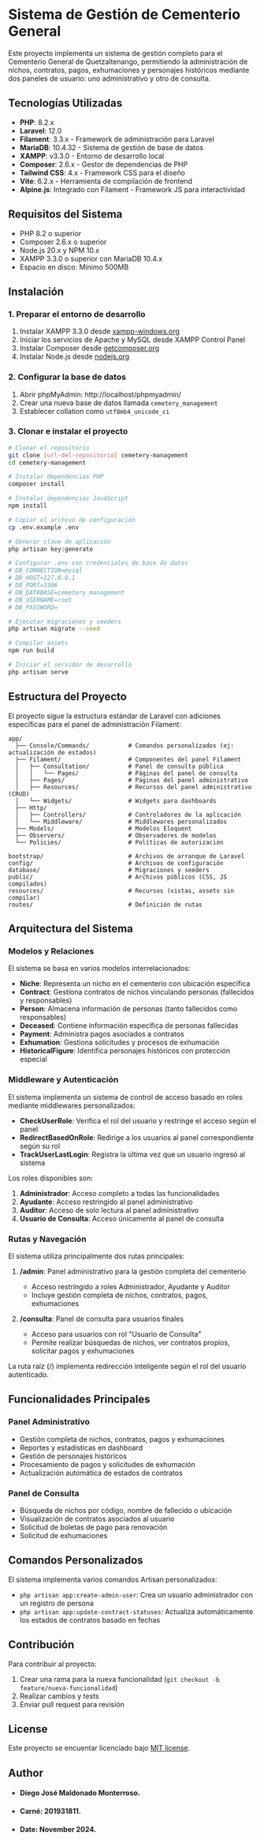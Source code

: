# Sistema de Gestión de Cementerio General

Este proyecto implementa un sistema de gestión completo para el Cementerio General de Quetzaltenango, permitiendo la administración de nichos, contratos, pagos, exhumaciones y personajes históricos mediante dos paneles de usuario: uno administrativo y otro de consulta.

## Tecnologías Utilizadas

-   **PHP**: 8.2.x
-   **Laravel**: 12.0
-   **Filament**: 3.3.x - Framework de administración para Laravel
-   **MariaDB**: 10.4.32 - Sistema de gestión de base de datos
-   **XAMPP**: v3.3.0 - Entorno de desarrollo local
-   **Composer**: 2.6.x - Gestor de dependencias de PHP
-   **Tailwind CSS**: 4.x - Framework CSS para el diseño
-   **Vite**: 6.2.x - Herramienta de compilación de frontend
-   **Alpine.js**: Integrado con Filament - Framework JS para interactividad

## Requisitos del Sistema

-   PHP 8.2 o superior
-   Composer 2.6.x o superior
-   Node.js 20.x y NPM 10.x
-   XAMPP 3.3.0 o superior con MariaDB 10.4.x
-   Espacio en disco: Mínimo 500MB

## Instalación

### 1. Preparar el entorno de desarrollo

1. Instalar XAMPP 3.3.0 desde [xampp-windows.org](https://www.apachefriends.org/download.html)
2. Iniciar los servicios de Apache y MySQL desde XAMPP Control Panel
3. Instalar Composer desde [getcomposer.org](https://getcomposer.org/download/)
4. Instalar Node.js desde [nodejs.org](https://nodejs.org/)

### 2. Configurar la base de datos

1. Abrir phpMyAdmin: http://localhost/phpmyadmin/
2. Crear una nueva base de datos llamada `cemetery_management`
3. Establecer collation como `utf8mb4_unicode_ci`

### 3. Clonar e instalar el proyecto

```bash
# Clonar el repositorio
git clone [url-del-repositorio] cemetery-management
cd cemetery-management

# Instalar dependencias PHP
composer install

# Instalar dependencias JavaScript
npm install

# Copiar el archivo de configuración
cp .env.example .env

# Generar clave de aplicación
php artisan key:generate

# Configurar .env con credenciales de base de datos
# DB_CONNECTION=mysql
# DB_HOST=127.0.0.1
# DB_PORT=3306
# DB_DATABASE=cemetery_management
# DB_USERNAME=root
# DB_PASSWORD=

# Ejecutar migraciones y seeders
php artisan migrate --seed

# Compilar assets
npm run build

# Iniciar el servidor de desarrollo
php artisan serve
```

## Estructura del Proyecto

El proyecto sigue la estructura estándar de Laravel con adiciones específicas para el panel de administración Filament:

```
app/
  ├── Console/Commands/           # Comandos personalizados (ej: actualización de estados)
  ├── Filament/                   # Componentes del panel Filament
  │   ├── Consultation/           # Panel de consulta pública
  │   │   └── Pages/              # Páginas del panel de consulta
  │   ├── Pages/                  # Páginas del panel administrativo
  │   ├── Resources/              # Recursos del panel administrativo (CRUD)
  │   └── Widgets/                # Widgets para dashboards
  ├── Http/
  │   ├── Controllers/            # Controladores de la aplicación
  │   └── Middleware/             # Middlewares personalizados
  ├── Models/                     # Modelos Eloquent
  ├── Observers/                  # Observadores de modelos
  └── Policies/                   # Políticas de autorización

bootstrap/                        # Archivos de arranque de Laravel
config/                           # Archivos de configuración
database/                         # Migraciones y seeders
public/                           # Archivos públicos (CSS, JS compilados)
resources/                        # Recursos (vistas, assets sin compilar)
routes/                           # Definición de rutas
```

## Arquitectura del Sistema

### Modelos y Relaciones

El sistema se basa en varios modelos interrelacionados:

-   **Niche**: Representa un nicho en el cementerio con ubicación específica
-   **Contract**: Gestiona contratos de nichos vinculando personas (fallecidos y responsables)
-   **Person**: Almacena información de personas (tanto fallecidos como responsables)
-   **Deceased**: Contiene información específica de personas fallecidas
-   **Payment**: Administra pagos asociados a contratos
-   **Exhumation**: Gestiona solicitudes y procesos de exhumación
-   **HistoricalFigure**: Identifica personajes históricos con protección especial

### Middleware y Autenticación

El sistema implementa un sistema de control de acceso basado en roles mediante middlewares personalizados:

-   **CheckUserRole**: Verifica el rol del usuario y restringe el acceso según el panel
-   **RedirectBasedOnRole**: Redirige a los usuarios al panel correspondiente según su rol
-   **TrackUserLastLogin**: Registra la última vez que un usuario ingresó al sistema

Los roles disponibles son:

1. **Administrador**: Acceso completo a todas las funcionalidades
2. **Ayudante**: Acceso restringido al panel administrativo
3. **Auditor**: Acceso de solo lectura al panel administrativo
4. **Usuario de Consulta**: Acceso únicamente al panel de consulta

### Rutas y Navegación

El sistema utiliza principalmente dos rutas principales:

1. **/admin**: Panel administrativo para la gestión completa del cementerio

    - Acceso restringido a roles Administrador, Ayudante y Auditor
    - Incluye gestión completa de nichos, contratos, pagos, exhumaciones

2. **/consulta**: Panel de consulta para usuarios finales
    - Acceso para usuarios con rol "Usuario de Consulta"
    - Permite realizar búsquedas de nichos, ver contratos propios, solicitar pagos y exhumaciones

La ruta raíz (/) implementa redirección inteligente según el rol del usuario autenticado.

## Funcionalidades Principales

### Panel Administrativo

-   Gestión completa de nichos, contratos, pagos y exhumaciones
-   Reportes y estadísticas en dashboard
-   Gestión de personajes históricos
-   Procesamiento de pagos y solicitudes de exhumación
-   Actualización automática de estados de contratos

### Panel de Consulta

-   Búsqueda de nichos por código, nombre de fallecido o ubicación
-   Visualización de contratos asociados al usuario
-   Solicitud de boletas de pago para renovación
-   Solicitud de exhumaciones

## Comandos Personalizados

El sistema implementa varios comandos Artisan personalizados:

-   `php artisan app:create-admin-user`: Crea un usuario administrador con un registro de persona
-   `php artisan app:update-contract-statuses`: Actualiza automáticamente los estados de contratos basado en fechas

## Contribución

Para contribuir al proyecto:

1. Crear una rama para la nueva funcionalidad (`git checkout -b feature/nueva-funcionalidad`)
2. Realizar cambios y tests
3. Enviar pull request para revisión

## License

Este proyecto se encuentar licenciado bajo [MIT license](https://opensource.org/licenses/MIT).

## Author

-   #### Diego José Maldonado Monterroso.
-   #### Carné: 201931811.
-   #### Date: November 2024.
